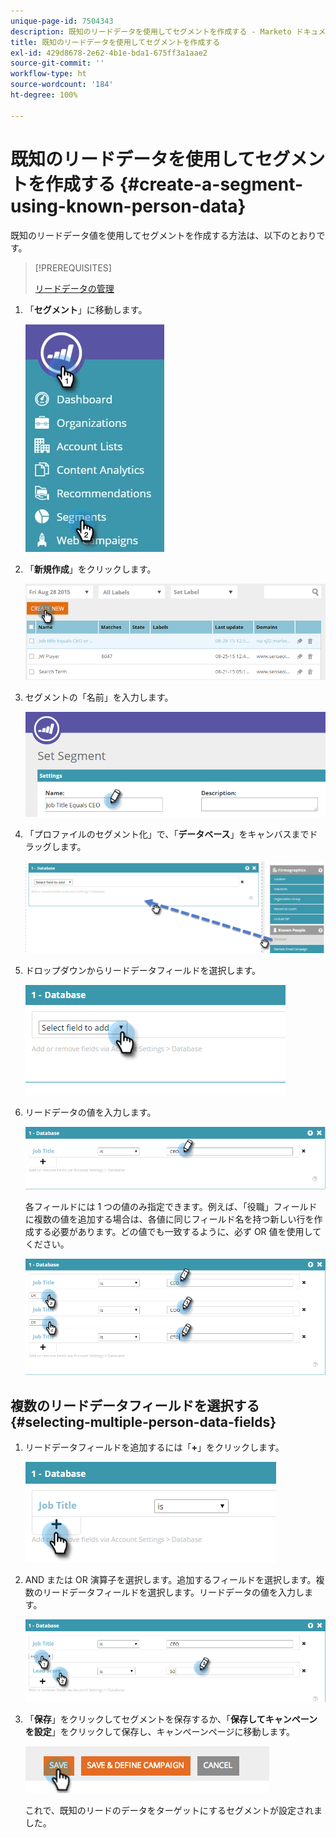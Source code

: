 ```yaml
---
unique-page-id: 7504343
description: 既知のリードデータを使用してセグメントを作成する - Marketo ドキュメント — 製品ドキュメント
title: 既知のリードデータを使用してセグメントを作成する
exl-id: 429d8678-2e62-4b1e-bda1-675ff3a1aae2
source-git-commit: ''
workflow-type: ht
source-wordcount: '184'
ht-degree: 100%

---
```


# 既知のリードデータを使用してセグメントを作成する {#create-a-segment-using-known-person-data}

既知のリードデータ値を使用してセグメントを作成する方法は、以下のとおりです。

>[!PREREQUISITES]
>
>[リードデータの管理](/help/marketo/product-docs/web-personalization/using-web-segments/manage-person-data.md)

1. 「**セグメント**」に移動します。

   ![](assets/new-dropdown-segments-hand-2.jpg)

1. 「**新規作成**」をクリックします。

   ![](assets/image2015-8-28-13-3a19-3a59.png)

1. セグメントの「名前」を入力します。

   ![](assets/image2015-8-28-13-3a2-3a59.png)

1. 「プロファイルのセグメント化」で、「**データベース**」をキャンバスまでドラッグします。

   ![](assets/four-1.png)

1. ドロップダウンからリードデータフィールドを選択します。

   ![](assets/five-1.png)

1. リードデータの値を入力します。

   ![](assets/six.png)

   各フィールドには 1 つの値のみ指定できます。例えば、「役職」フィールドに複数の値を追加する場合は、各値に同じフィールド名を持つ新しい行を作成する必要があります。どの値でも一致するように、必ず OR 値を使用してください。

   ![](assets/seven-1.png)

## 複数のリードデータフィールドを選択する {#selecting-multiple-person-data-fields}

1. リードデータフィールドを追加するには「**+**」をクリックします。

   ![](assets/eight.png)

1. AND または OR 演算子を選択します。追加するフィールドを選択します。複数のリードデータフィールドを選択します。リードデータの値を入力します。

   ![](assets/nine.png)

1. 「**保存**」をクリックしてセグメントを保存するか、「**保存してキャンペーンを設定**」をクリックして保存し、キャンペーンページに移動します。

   ![](assets/image2014-11-19-19-3a48-3a20-1.png)

   これで、既知のリードのデータをターゲットにするセグメントが設定されました。
